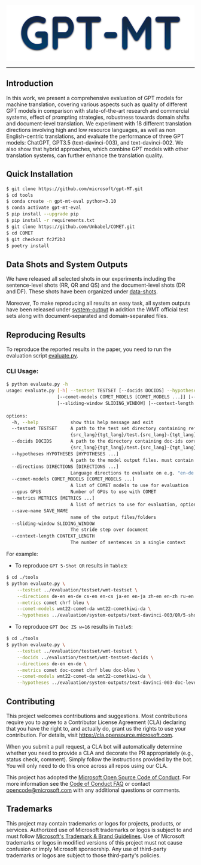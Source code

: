 <p align="center">
  <img width="600" height="150" src="assets/MT-GPT.png">
</p>
<hr />

## Introduction
In this work, we present a comprehensive evaluation of GPT models for machine translation, covering various aspects such as quality of different GPT models in comparison with state-of-the-art research and commercial systems, effect of prompting strategies, robustness towards domain shifts and document-level translation. We experiment with 18 different translation directions involving high and low resource languages, as well as non English-centric translations, and evaluate the performance of three GPT models: ChatGPT, GPT3.5 (text-davinci-003), and text-davinci-002. We also show that hybrid approaches, which combine GPT models with other translation systems, can further enhance the translation quality.

## Quick Installation
```bash
$ git clone https://github.com/microsoft/gpt-MT.git
$ cd tools
$ conda create -n gpt-mt-eval python=3.10
$ conda activate gpt-mt-eval
$ pip install --upgrade pip
$ pip install -r requirements.txt
$ git clone https://github.com/Unbabel/COMET.git
$ cd COMET
$ git checkout fc2f2b3 
$ poetry install
```

## Data Shots and System Outputs
We have released all selected shots in our experiments including the sentence-level shots (RR, QR and QS) and the document-level shots (DR and DF). These shots have been organized under [data-shots](./data-shots/).

Moreover, To make reproducing all results an easy task, all system outputs have been released under [system-output](./evaluation/system-outputs/) in addition the WMT official test sets along with document-separated and domain-separated files.

## Reproducing Results
To reproduce the reported results in the paper, you need to run the evaluation script [evaluate.py](./tools/evaluate.py).
### CLI Usage:
```bash
$ python evaluate.py -h
usage: evaluate.py [-h] --testset TESTSET [--docids DOCIDS] --hypotheses HYPOTHESES [HYPOTHESES ...] --directions DIRECTIONS [DIRECTIONS ...]
                   [--comet-models COMET_MODELS [COMET_MODELS ...]] [--gpus GPUS] --metrics METRICS [METRICS ...] [--save-name SAVE_NAME]
                   [--sliding-window SLIDING_WINDOW] [--context-length CONTEXT_LENGTH]

options:
  -h, --help            show this help message and exit
  --testset TESTSET     A path to the test set directory containing references and sources for each language pair. Must contain
                        {src_lang}{tgt_lang}/test.{src_lang}-{tgt_lang}.{tgt_lang} and {src_lang}{tgt_lang}/test.{src_lang}-{tgt_lang}.{src_lang}
  --docids DOCIDS       A path to the directory containing doc-ids corresponding to testset for each language pair. Must contain
                        {src_lang}{tgt_lang}/test.{src_lang}-{tgt_lang}.docids
  --hypotheses HYPOTHESES [HYPOTHESES ...]
                        A path to the model output files. must contain {src_lang}{tgt_lang}/test.{src_lang}-{tgt_lang}.{tgt_lang}
  --directions DIRECTIONS [DIRECTIONS ...]
                        Language directions to evaluate on e.g. "en-de de-en"
  --comet-models COMET_MODELS [COMET_MODELS ...]
                        A list of COMET models to use for evaluation
  --gpus GPUS           Number of GPUs to use with COMET
  --metrics METRICS [METRICS ...]
                        A list of metrics to use for evaluation, options ["bleu", "comet", "doc-comet", "chrf", "doc-bleu", "doc-chrf"]
  --save-name SAVE_NAME
                        name of the output files/folders
  --sliding-window SLIDING_WINDOW
                        The stride step over document
  --context-length CONTEXT_LENGTH
                        The number of sentences in a single context
```
For example:
- To reproduce `GPT 5-Shot QR` results in `Table3`:
```bash
$ cd ./tools
$ python evaluate.py \
    --testset ../evaluation/testset/wmt-testset \
    --directions de-en en-de cs-en en-cs ja-en en-ja zh-en en-zh ru-en en-ru uk-en en-uk is-en en-is ha-en en-ha fr-de de-fr \
    --metrics comet chrf bleu \
    --comet-models wmt22-comet-da wmt22-cometkiwi-da \
    --hypotheses ../evaluation/system-outputs/text-davinci-003/QR/5-shot
``` 
- To reproduce `GPT Doc ZS w=16` results in `Table5`: 
```bash
$ cd ./tools
$ python evaluate.py \
    --testset ../evaluation/testset/wmt-testset \
    --docids ../evaluation/testset/wmt-testset-docids \
    --directions de-en en-de \
    --metrics comet doc-comet chrf bleu doc-bleu \
    --comet-models wmt22-comet-da wmt22-cometkiwi-da \
    --hypotheses ../evaluation/system-outputs/text-davinci-003-doc-level/Doc-W16/zeroshot
``` 

## Contributing

This project welcomes contributions and suggestions.  Most contributions require you to agree to a
Contributor License Agreement (CLA) declaring that you have the right to, and actually do, grant us
the rights to use your contribution. For details, visit https://cla.opensource.microsoft.com.

When you submit a pull request, a CLA bot will automatically determine whether you need to provide
a CLA and decorate the PR appropriately (e.g., status check, comment). Simply follow the instructions
provided by the bot. You will only need to do this once across all repos using our CLA.

This project has adopted the [Microsoft Open Source Code of Conduct](https://opensource.microsoft.com/codeofconduct/).
For more information see the [Code of Conduct FAQ](https://opensource.microsoft.com/codeofconduct/faq/) or
contact [opencode@microsoft.com](mailto:opencode@microsoft.com) with any additional questions or comments.

## Trademarks

This project may contain trademarks or logos for projects, products, or services. Authorized use of Microsoft 
trademarks or logos is subject to and must follow 
[Microsoft's Trademark & Brand Guidelines](https://www.microsoft.com/en-us/legal/intellectualproperty/trademarks/usage/general).
Use of Microsoft trademarks or logos in modified versions of this project must not cause confusion or imply Microsoft sponsorship.
Any use of third-party trademarks or logos are subject to those third-party's policies.
